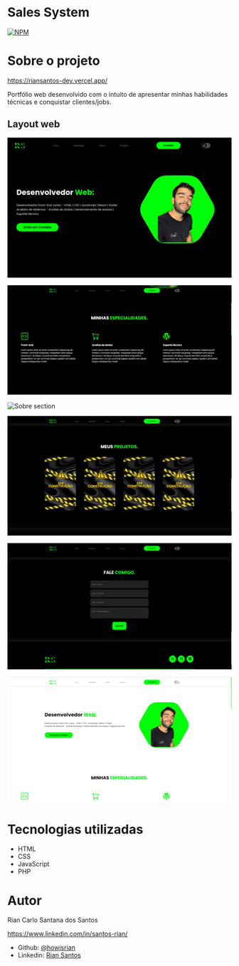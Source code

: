 # Sales System
[![NPM](https://img.shields.io/npm/l/react)](https://github.com/howisrian/Portfolio/blob/main/LICENSE) 

# Sobre o projeto

https://riansantos-dev.vercel.app/


Portfólio web desenvolvido com o intuito de apresentar minhas habilidades técnicas e conquistar clientes/jobs.



## Layout web

![Inicio section](./.github/inicio.png)

![Habilidades section](./.github/habilidades.jpeg)

![Sobre section](./.github/dsobre.jpeg)

![Projetos section](./.github/projetos.jpeg)

![Contato section](./.github/contato.jpeg)

![Modo claro section](./.github/claro.jpeg)


# Tecnologias utilizadas
- HTML
- CSS
- JavaScript
- PHP

# Autor

Rian Carlo Santana dos Santos

https://www.linkedin.com/in/santos-rian/

- Github: [@howisrian](https://www.github.com/howisrian)
- Linkedin: [Rian Santos](https://www.linkedin.com/in/santos-rian/)
